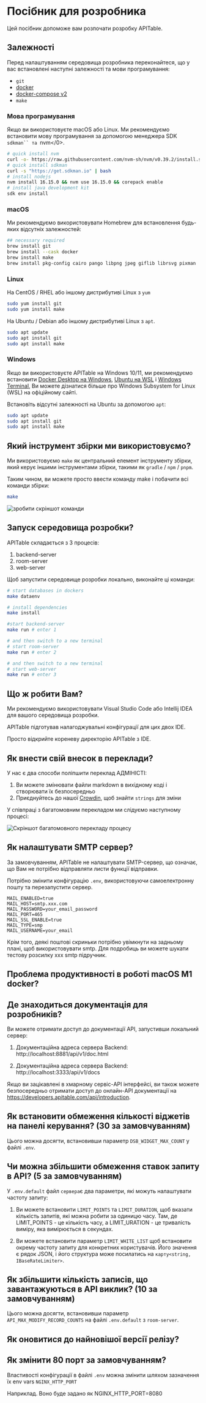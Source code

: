 # Посібник для розробника

Цей посібник допоможе вам розпочати розробку APITable.

## Залежності

Перед налаштуванням середовища розробника переконайтеся, що у вас встановлені наступні залежності та мови програмування:

- `git`
- [docker](https://docs.docker.com/engine/install/)
- [docker-compose v2](https://docs.docker.com/engine/install/)
- `make`


### Мова програмування

Якщо ви використовуєте macOS або Linux. Ми рекомендуємо встановити мову програмування за допомогою менеджера SDK `sdkman`` та `nvm</0>.

```bash
# quick install nvm
curl -o- https://raw.githubusercontent.com/nvm-sh/nvm/v0.39.2/install.sh | bash
# quick install sdkman
curl -s "https://get.sdkman.io" | bash
# install nodejs 
nvm install 16.15.0 && nvm use 16.15.0 && corepack enable
# install java development kit
sdk env install
```

### macOS

Ми рекомендуємо використовувати Homebrew для встановлення будь-яких відсутніх залежностей:

```bash
## necessary required
brew install git
brew install --cask docker
brew install make
brew install pkg-config cairo pango libpng jpeg giflib librsvg pixman
```

### Linux

На CentOS / RHEL або іншому дистрибутиві Linux з `yum`

```bash
sudo yum install git
sudo yum install make
```

На Ubuntu / Debian або іншому дистрибутиві Linux з `apt`.

```bash
sudo apt update
sudo apt install git
sudo apt install make
```


### Windows

Якщо ви використовуєте APITable на Windows 10/11, ми рекомендуємо встановити [Docker Desktop на Windows](https://docs.docker.com/desktop/install/windows-install/), [Ubuntu на WSL](https://ubuntu.com/wsl) і [Windows Terminal](https://aka.ms/terminal), Ви можете дізнатися більше про Windows Subsystem for Linux (WSL) на офіційному сайті.

Встановіть відсутні залежності на Ubuntu за допомогою  `apt`:

```bash
sudo apt update
sudo apt install git
sudo apt install make
```


## Який інструмент збірки ми використовуємо?

Ми використовуємо `make` як центральний елемент інструменту збірки, який керує іншими інструментами збірки, такими як `gradle` / `npm` / `pnpm`.

Таким чином, ви можете просто ввести команду make і побачити всі команди збірки:

```bash
make
```

![зробити скріншот команди](../static/make.png)



## Запуск середовища розробки?

APITable складається з 3 процесів:

1. backend-server
2. room-server
3. web-server

Щоб запустити середовище розробки локально, виконайте ці команди:

```bash
# start databases in dockers
make dataenv 

# install dependencies
make install 

#start backend-server
make run # enter 1  

# and then switch to a new terminal
# start room-server
make run # enter 2

# and then switch to a new terminal
# start web-server
make run # enter 3

```




## Що ж робити Вам?

Ми рекомендуємо використовувати Visual Studio Code або Intellij IDEA для вашого середовища розробки.

APITable підготував налагоджувальні конфігурації для цих двох IDE.

Просто відкрийте кореневу директорію APITable з IDE.



## Як внести свій внесок в переклади?

У нас є два способи поліпшити переклад АДМІНІСТІ:

1. Ви можете змінювати файли markdown в вихідному коді і створювати їх безпосередньо
2. Приєднуйтесь до нашої [Crowdin](https://crowdin.com/project/apitablecode), щоб знайти `strings` для зміни

У співпраці з багатомовним перекладом ми слідуємо наступному процесі:

![Скріншот багатомовного перекладу процесу](../static/collaboration_of_multilingual_translation.png)

## Як налаштувати SMTP сервер?

За замовчуванням, APITable не налаштувати SMTP-сервер, що означає, що Вам не потрібно відправляти листи функції відправки.

Потрібно змінити конфігурацію `.env`, використовуючи самоелектронну пошту та перезапустити сервер.

```
MAIL_ENABLED=true
MAIL_HOST=smtp.xxx.com
MAIL_PASSWORD=your_email_password
MAIL_PORT=465
MAIL_SSL_ENABLE=true
MAIL_TYPE=smp
MAIL_USERNAME=your_email
```

Крім того, деякі поштові скриньки потрібно увімкнути на задньому плані, щоб використовувати smtp. Для подробиць ви можете шукати тестову розсилку xxx smtp підручник.


## Проблема продуктивності в роботі macOS M1 docker?

## Де знаходиться документація для розробників?

Ви можете отримати доступ до документації API, запустивши локальний сервер:

1. Документаційна адреса сервера Backend: http://localhost:8881/api/v1/doc.html

2. Документаційна адреса сервера Backend: http://localhost:3333/api/v1/docs

Якщо ви зацікавлені в хмарному сервіс-API інтерфейсі, ви також можете безпосередньо отримати доступ до онлайн-API документації на https://developers.apitable.com/api/introduction.

## Як встановити обмеження кількості віджетів на панелі керування? (30 за замовчуванням)

Цього можна досягти, встановивши параметр `DSB_WIDGET_MAX_COUNT` у файлі `.env`.

## Чи можна збільшити обмеження ставок запиту в API? (5 за замовчуванням)

У `.env.default` файл `сервера`є два параметри, які можуть налаштувати частоту запиту:

1. Ви можете встановити `LIMIT_POINTS` та `LIMIT_DURATION`, щоб вказати кількість запитів, які можна робити за одиницю часу. Там, де LIMIT_POINTS - це кількість часу, а LIMIT_URATION - це тривалість виміру, яка вимірюється в секундах.

2. Ви можете встановити параметр `LIMIT_WHITE_LIST` щоб встановити окрему частоту запиту для конкретних користувачів. Його значення є рядок JSON, і його структура може посилатись на `карту<string, IBaseRateLimiter>`.

## Як збільшити кількість записів, що завантажуються в API виклик? (10 за замовчуванням)

Цього можна досягти, встановивши параметр `API_MAX_MODIFY_RECORD_COUNTS` на файлі `.env.default` з `room-server`.


## Як оновитися до найновішої версії релізу?


## Як змінити 80 порт за замовчуванням?
Властивості конфігурації в файлі `.env` можна змінити шляхом зазначення їх env vars `NGINX_HTTP_PORT`

Наприклад. Воно буде задано як NGINX_HTTP_PORT=8080